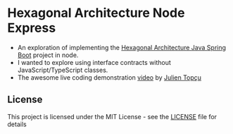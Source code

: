# Hexagonal Architecture Node Express

- An exploration of implementing the [Hexagonal Architecture Java Spring Boot](https://gitlab.com/beyondxscratch/hexagonal-architecture-java-springboot) project in node.
- I wanted to explore using interface contracts without JavaScript/TypeScript classes.
- The awesome live coding demonstration [video](https://www.youtube.com/watch?v=YPmKHm7G19Q) by [Julien Topçu](https://julientopcu.com/)

## License

This project is licensed under the MIT License - see the [LICENSE](LICENSE) file for details

